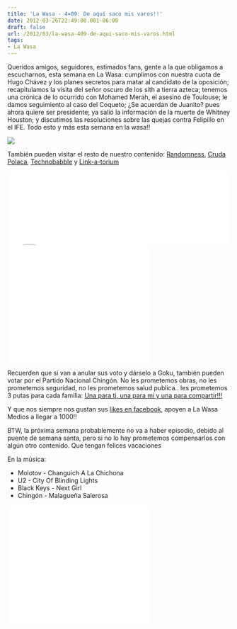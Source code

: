```yaml
---
title: 'La Wasa - 4×09: De aquí saco mis varos!!'
date: 2012-03-26T22:49:00.001-06:00
draft: false
url: /2012/03/la-wasa-409-de-aqui-saco-mis-varos.html
tags: 
- La Wasa
---
```


Queridos amigos, seguidores, estimados fans, gente a la que obligamos a escucharnos, esta semana en La Wasa: cumplimos con nuestra cuota de Hugo Chávez y los planes secretos para matar al candidato de la oposición; recapitulamos la visita del señor oscuro de los sith a tierra azteca; tenemos una crónica de lo ocurrido con Mohamed Merah, el asesino de Toulouse; le damos seguimiento al caso del Coqueto; ¿Se acuerdan de Juanito? pues ahora quiere ser presidente; ya salió la información de la muerte de Whitney Houston; y discutimos las resoluciones sobre las quejas contra Felipillo en el IFE. Todo esto y más esta semana en la wasa!!  
  

[![](https://lh3.ggpht.com/-YPekIWt7UmY/UKG4UmH-mTI/AAAAAAAACCY/_w73jSvl35I/s1600/4dntvuhh2yeo4npyb3igdet73odaolf%25247fvuufznqrqlsp07csc3gw2v9299xr2.jpeg)](http://1.bp.blogspot.com/-YPekIWt7UmY/UKG4UmH-mTI/AAAAAAAACCY/_w73jSvl35I/s1600/4dntvuhh2yeo4npyb3igdet73odaolf%25247fvuufznqrqlsp07csc3gw2v9299xr2.jpeg)

También pueden visitar el resto de nuestro contenido: [Randomness](http://www.la-wasa.com/search/label/Randomness), [Cruda Polaca](http://www.la-wasa.com/search/label/Cruda%20Polaca), [Technobabble](http://www.la-wasa.com/search/label/Technobabble) y [Link-a-torium](http://www.la-wasa.com/search/label/LinkATorium)

  
<iframe width="100%" height="166" scrolling="no" frameborder="no" src="//w.soundcloud.com/player/?url=http%3A%2F%2Fapi.soundcloud.com%2Ftracks%2F85241045&amp;show_artwork=true"></iframe>  

 <object class="BLOGGER-youtube-video" classid="clsid:D27CDB6E-AE6D-11cf-96B8-444553540000" codebase="http://download.macromedia.com/pub/shockwave/cabs/flash/swflash.cab#version=6,0,40,0" height="266" width="320">
<param name="movie" value="//www.youtube.com/v/bAkJQ6X0-wY&amp;fs=1&amp;source=uds"> 
<param name="bgcolor" value="#FFFFFF"> 
<embed width="320" height="266" src="//www.youtube.com/v/bAkJQ6X0-wY&amp;fs=1&amp;source=uds" type="application/x-shockwave-flash">
</object> 

  
Recuerden que si van a anular sus voto y dárselo a Goku, también pueden votar por el Partido Nacional Chingón. No les prometemos obras, no les prometemos seguridad, no les prometemos salud publica.. les prometemos 3 putas para cada familia: [Una para ti, una para mi y una para compartir!!!](http://www.la-wasa.com/2011/06/la-wasa-3x02-una-para-ti.html)  

  

Y que nos siempre nos gustan sus [likes en facebook](https://www.facebook.com/lawasa.podcast), apoyen a La Wasa Medios a llegar a 1000!!  
  
BTW, la próxima semana probablemente no va a haber episodio, debido al puente de semana santa, pero si no lo hay prometemos compensarlos con algún otro contenido. Que tengan felices vacaciones  
  

En la música:

*   Molotov - Changuich A La Chichona
*   U2 - City Of Blinding Lights
*   Black Keys - Next Girl
*   Chingón - Malagueña Salerosa

 <object class="BLOGGER-youtube-video" classid="clsid:D27CDB6E-AE6D-11cf-96B8-444553540000" codebase="http://download.macromedia.com/pub/shockwave/cabs/flash/swflash.cab#version=6,0,40,0" data-thumbnail-src="http://3.gvt0.com/vi/x_PrT25o8Vs/0.jpg" height="266" width="320">
<param name="movie" value="//www.youtube.com/v/x_PrT25o8Vs&amp;fs=1&amp;source=uds"> 
<param name="bgcolor" value="#FFFFFF"> 
<embed width="320" height="266" src="//www.youtube.com/v/x_PrT25o8Vs&amp;fs=1&amp;source=uds" type="application/x-shockwave-flash">
</object>